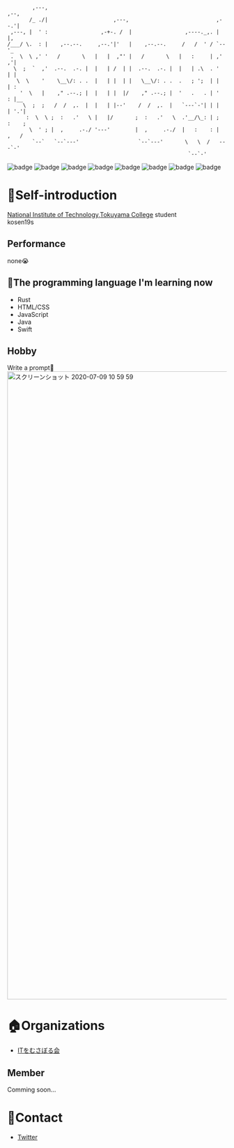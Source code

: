```


        ,---,                                                        ,--,
       /_ ./|                     ,---,                            ,--.'|
 ,---, |  ' :                 ,-+-. /  |                 ,----._,. |  |,
/___/ \.  : |    ,--.--.     ,--.'|'   |    ,--.--.     /   /  ' / `--'_
 .  \  \ ,' '   /       \   |   |  ,"' |   /       \   |   :     | ,' ,'|
  \  ;  `  ,'  .--.  .-. |  |   | /  | |  .--.  .-. |  |   | .\  . '  | |
   \  \    '    \__\/: . .  |   | |  | |   \__\/: . .  .   ; ';  | |  | :
    '  \   |    ," .--.; |  |   | |  |/    ," .--.; |  '   .   . | '  : |__
     \  ;  ;   /  /  ,.  |  |   | |--'    /  /  ,.  |   `---`-'| | |  | '.'|
      :  \  \ ;  :   .'   \ |   |/       ;  :   .'   \  .'__/\_: | ;  :    ;
       \  ' ; |  ,     .-./ '---'        |  ,     .-./  |   :    : |  ,   /
        `--`   `--`---'                   `--`---'       \   \  /   ---`-'
                                                          `--`-'
```

![badge](https://img.shields.io/badge/Apple-respect-orange.svg?style=flat)
![badge](https://img.shields.io/badge/Mac-Love-ff69b4.svg?style=flat)
![badge](https://img.shields.io/badge/Java-Well-brightgreen.svg?style=flat)
![badge](https://img.shields.io/badge/HTML-Well-information.svg?style=flat)
![badge](https://img.shields.io/badge/JavaScript-Well-brightgreen.svg?style=flat)
![badge](https://img.shields.io/badge/Swift-Soso-important.svg?style=flat)
![badge](https://img.shields.io/badge/Rust-Soso-important.svg?style=flat)
![badge](https://img.shields.io/badge/PRO-になりたい-blueviolet.svg?style=flat)
# :tada:Self-introduction
[National Institute of Technology,Tokuyama College](https://www.tokuyama.ac.jp) student<br>
kosen19s
## Performance
none:sob:

## :book:The programming language I'm learning now
- Rust
- HTML/CSS
- JavaScript
- Java
- Swift

## Hobby
Write a prompt:heartbeat:<br>
<img width="1440" alt="スクリーンショット 2020-07-09 10 59 59" src="https://user-images.githubusercontent.com/57137136/86988524-654c9780-c1d3-11ea-913b-d6c234a8692c.png">


# :house:Organizations
- [ITをむさぼる会](https://github.com/tokuyama-it)
## Member
Comming soon...

# :postbox:Contact
- [Twitter](https://twitter.com/x7jkUzTfgbF4gBd)


